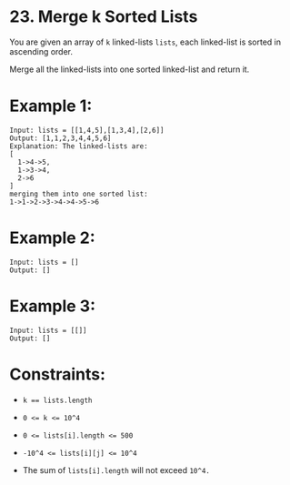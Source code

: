# 23. Merge k Sorted Lists

You are given an array of ```k``` linked-lists ```lists```, each linked-list is sorted in ascending order.

Merge all the linked-lists into one sorted linked-list and return it.

# Example 1:
```
Input: lists = [[1,4,5],[1,3,4],[2,6]]
Output: [1,1,2,3,4,4,5,6]
Explanation: The linked-lists are:
[
  1->4->5,
  1->3->4,
  2->6
]
merging them into one sorted list:
1->1->2->3->4->4->5->6
```

# Example 2:
```
Input: lists = []
Output: []
```

# Example 3:
```
Input: lists = [[]]
Output: []
```


# Constraints:

- ```k == lists.length```

- ```0 <= k <= 10^4```
- ```0 <= lists[i].length <= 500```
- ```-10^4 <= lists[i][j] <= 10^4```
- The sum of ```lists[i].length``` will not exceed ```10^4.```

